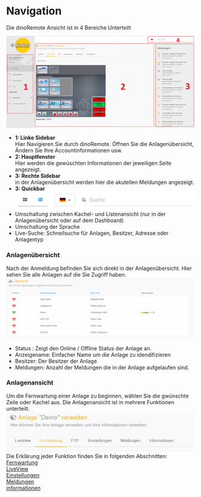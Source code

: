 # Navigation

Die dinoRemote Ansicht ist in 4 Bereiche Unterteilt

![image alt text](../assets/overview.png)

+ **1: Linke Sidebar**  
    Hier Navigieren Sie durch dinoRemote. Öffnen Sie die Anlagenübersicht, Ändern Sie Ihre Accountinformationen usw.
+ **2: Hauptfenster**  
    Hier werden die gewüschten Informationen der jeweiligen Seite angezeigt.
+ **3: Rechte Sidebar**  
    in der Anlagenübersicht werden hier die akutellen Meldungen angezeigt.
+ **3: Quickbar**   
![image alt text](../assets/navbar.png)
+ Umschaltung zwischen Kachel- und Listenansicht (nur in der Anlagenübersicht oder auf dem Dashboard)
+ Umschaltung der Sprache
+ Live-Suche: Schnellsuche für Anlagen, Besitzer, Adresse oder Anlagentyp


### Anlagenübersicht ###
Nach der Anmeldung befinden Sie sich direkt in der Anlagenübersicht. Hier sehen Sie alle Anlagen auf die Sie Zugriff haben.
![image alt text](../assets/systems.png)

+ Status :        Zeigt den Online / Offline Status der Anlage an.
+ Anzeigename:    Einfacher Name um die Anlage zu idendifizieren
+ Besitzer:       Der Besitzer der Anlage
+ Meldungen:      Anzahl der Meldungen die in der Anlage aufgelaufen sind.

### Anlagenansicht ###
Um die Fernwartung einer Anlage zu beginnen, wählen Sie die gwünschte Zeile oder Kachel aus.
Die Anlagenansicht ist in mehrere Funktionen unterteilt.
![image alt text](../assets/system.png)
Die Erklärung jeder Funktion finden Sie in folgenden Abschnitten:  
[Fernwartung](de-de/vnc)  
[LiveView](de-de/liveview)  
[Einstellungen](de-de/settings)  
[Meldungen](de-de/email)  
[informationen](de-de/info)  





